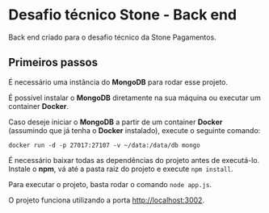 # Desafio técnico Stone - Back end

Back end criado para o desafio técnico da Stone Pagamentos.

## Primeiros passos
É necessário uma instância do **MongoDB** para rodar esse projeto.

É possível instalar o **MongoDB** diretamente na sua máquina ou executar um container **Docker**.

Caso deseje iniciar o **MongoDB** a partir de um container **Docker** (assumindo que já tenha o **Docker** instalado), execute o seguinte comando:

```
docker run -d -p 27017:27107 -v ~/data:/data/db mongo
```

É necessário baixar todas as dependências do projeto antes de executá-lo. Instale o **npm**, vá até a pasta raiz do projeto e execute `npm install`.

Para executar o projeto, basta rodar o comando `node app.js`.

O projeto funciona utilizando a porta [http://localhost:3002](http://localhost:3002).